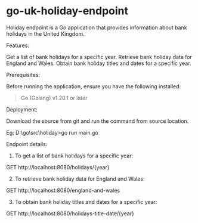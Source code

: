 # go-uk-holiday-endpoint

Holiday endpoint is a Go application that provides information about bank holidays in the United Kingdom.

Features:

Get a list of bank holidays for a specific year.
Retrieve bank holiday data for England and Wales.
Obtain bank holiday titles and dates for a specific year.

Prerequisites:

Before running the application, ensure you have the following installed:

> Go (Golang) v1.20.1 or later

Deployment:

Download the source from git and run the command from source location.

Eg: D:\go\src\holiday>go run main.go

Endpoint details:

1. To get a list of bank holidays for a specific year:

GET http://localhost:8080/holidays/{year}

2. To retrieve bank holiday data for England and Wales:

GET http://localhost:8080/england-and-wales

3. To obtain bank holiday titles and dates for a specific year:

GET http://localhost:8080/holidays-title-date/{year}
